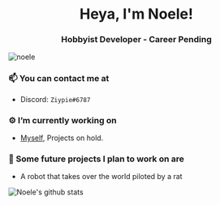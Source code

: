 <h1 align="center">Heya, I'm Noele!</h1>
<h3 align="center">Hobbyist Developer - Career Pending</h3>
<p align="left"> <img src="https://komarev.com/ghpvc/?username=noele" alt="noele" /> </p>

### 📫 You can contact me at
  - Discord: `Ziypie#6787`

### ⚙️ I’m currently working on
  - [Myself](https://github.com/Noele), Projects on hold.

### 🚀 Some future projects I plan to work on are
  - A robot that takes over the world piloted by a rat

![Noele's github stats](https://github-readme-stats.vercel.app/api?username=noele&hide=stars,issues)
